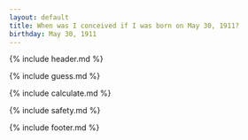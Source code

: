 ```yaml
---
layout: default
title: When was I conceived if I was born on May 30, 1911?
birthday: May 30, 1911
---
```


{% include header.md %}

{% include guess.md %}

{% include calculate.md %}

{% include safety.md %}

{% include footer.md %}



